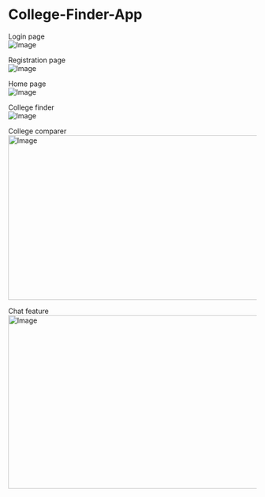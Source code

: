 # College-Finder-App

Login page  
![Image](https://github.com/user-attachments/assets/89a64616-da09-4857-af40-1f4f66bce75d)


Registration page  
![Image](https://github.com/user-attachments/assets/e821dbd1-9397-44ee-9c2b-55da86bbdb93)


Home page  
![Image](https://github.com/user-attachments/assets/121ce7c5-6c74-49c9-99fe-e616bf8b168e)


College finder  
![Image](https://github.com/user-attachments/assets/aca49885-60ba-4ef7-9441-8734f5af2d26)


College comparer  
<img width="622" height="334" alt="Image" src="https://github.com/user-attachments/assets/c0974db0-cca6-4680-b29a-3975b6a33234" />


Chat feature  
<img width="640" height="352" alt="Image" src="https://github.com/user-attachments/assets/306f55a0-5d67-4e1f-87b9-b7c4673521e5" />
